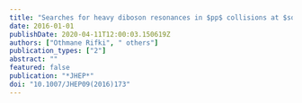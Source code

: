 ```yaml
---
title: "Searches for heavy diboson resonances in $pp$ collisions at $sqrts=13$ TeV with the ATLAS detector"
date: 2016-01-01
publishDate: 2020-04-11T12:00:03.150619Z
authors: ["Othmane Rifki", " others"]
publication_types: ["2"]
abstract: ""
featured: false
publication: "*JHEP*"
doi: "10.1007/JHEP09(2016)173"
---
```


